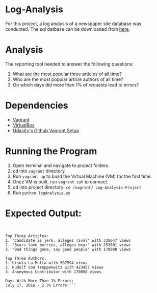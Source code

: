 # Log-Analysis

For this project, a log analysis of a newspaper site database was conducted.  The sql datbase can be downloaded from [here](https://d17h27t6h515a5.cloudfront.net/topher/2016/August/57b5f748_newsdata/newsdata.zip). 


# Analysis
The reporting tool needed to answer the following questions:

1.  What are the most popular three articles of all time?
2.  Who are the most popular article authors of all time?
3.  On which days did more than 1% of requests lead to errors?



# Dependencies
*  [Vagrant](https://www.vagrantup.com/)
*  [VirtualBox](https://www.virtualbox.org/)
*  [Udacity's Github Vagrant Setup](https://github.com/udacity/fullstack-nanodegree-vm)


# Running the Program
1.  Open terminal and navigate to project folders.
2.  cd into `vagrant` directory.
3.  Run `vagrant up` to build the Virtual Machine (VM) for the first time.
4.  Once VM is built, run `vagrant ssh` to connect.
5.  cd into project directory:  `cd /vagrant/ Log-Analysis-Project`
6.  Run `python logAnalysis.py`


# Expected Output:
```Gathering Analysis...


Top Three Articles:
1. "Candidate is jerk, alleges rival" with 338647 views
2. "Bears love berries, alleges bear" with 253801 views
3. "Bad things gone, say good people" with 170098 views

Top Three Authors:
1. Ursula La Multa with 507594 views
2. Rudolf von Treppenwitz with 423457 views
3. Anonymous Contributor with 170098 views

Days With More Than 1% Errors:
July 17, 2016 - 2.3% Errors!```
